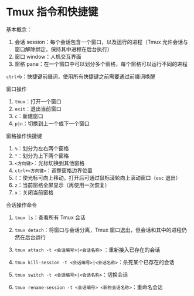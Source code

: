 # Tmux 指令和快捷键

基本概念：

1. 会话 session：每个会话包含一个窗口，以及运行的进程（Tmux 允许会话与窗口解除绑定，保持其中进程在后台执行）
2. 窗口 window：人机交互界面
3. 窗格 pane：在一个窗口中可以划分多个窗格，每个窗格可以运行不同的进程



`ctrl+b`：快捷键前缀词，使用所有快捷键之前需要通过前缀词唤醒



窗口操作

1. `tmux`：打开一个窗口
2. `exit`：退出当前窗口
3. `c`：新建窗口
4. `p|n`：切换到上一个或下一个窗口



窗格操作快捷键

1. `%`：划分为左右两个窗格
2. `"`：划分为上下两个窗格
3. `<方向键>`：光标切换到其他窗格
4. `ctrl+<方向键>`：调整窗格边界位置
5. `[`：使光标可向上移动，打开后可通过鼠标滚轮向上滚动窗口（`esc` 退出）
6. `z`：当前窗格全屏显示（再使用一次恢复）
7. `x`：关闭当前窗格



会话操作命令

1. `tmux ls`：查看所有 Tmux 会话

2. `tmux detach`：将窗口与会话分离，Tmux 窗口退出，但会话和其中的进程仍然在后台运行

3. `tmux attach -t <会话编号>|<会话名称>` ：重新接入已存在的会话

4. `tmux kill-session -t <会话编号>|<会话名称>`：杀死某个已存在的会话

5. `tmux switch -t <会话编号>|<会话名称>`：切换会话

6. `tmux rename-session -t <会话编号> <新的会话名称>`：重命名会话
